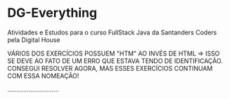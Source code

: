 # DG-Everything
Atividades e Estudos para o curso FullStack Java da Santanders Coders pela Digital House

VÁRIOS DOS EXERCÍCIOS POSSUEM "HTM" AO INVÉS DE HTML => ISSO SE DEVE AO FATO DE UM ERRO QUE ESTAVA TENDO DE IDENTIFICAÇÃO. CONSEGUI RESOLVER AGORA, MAS ESSES EXERCÍCIOS CONTINUAM COM ESSA NOMEAÇÃO!

.............................
